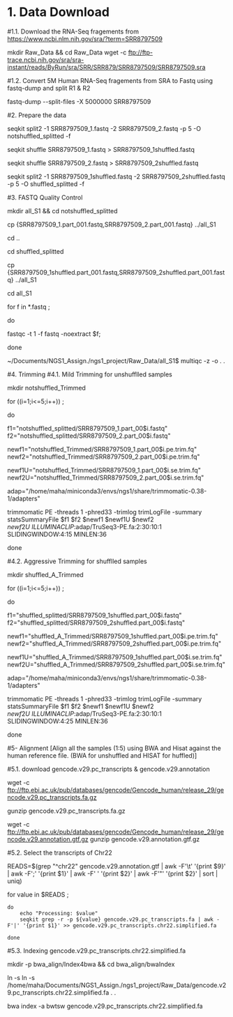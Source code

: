 # 1. Data Download
#1.1. Download the RNA-Seq fragements from https://www.ncbi.nlm.nih.gov/sra/?term=SRR8797509

mkdir Raw_Data && cd Raw_Data
wget -c ftp://ftp-trace.ncbi.nih.gov/sra/sra-instant/reads/ByRun/sra/SRR/SRR879/SRR8797509/SRR8797509.sra

#1.2. Convert 5M Human RNA-Seq fragements from SRA to Fastq using fastq-dump and split R1 & R2

fastq-dump --split-files -X 5000000 SRR8797509

#2. Prepare the data

seqkit split2 -1 SRR8797509_1.fastq -2 SRR8797509_2.fastq -p 5 -O notshuffled_splitted -f

seqkit shuffle SRR8797509_1.fastq > SRR8797509_1shuffled.fastq

seqkit shuffle SRR8797509_2.fastq > SRR8797509_2shuffled.fastq

seqkit split2 -1 SRR8797509_1shuffled.fastq -2 SRR8797509_2shuffled.fastq -p 5 -O shuffled_splitted -f

#3. FASTQ Quality Control

mkdir all_S1 && cd notshuffled_splitted

cp {SRR8797509_1.part_001.fastq,SRR8797509_2.part_001.fastq} ../all_S1

cd ..

cd shuffled_splitted

cp {SRR8797509_1shuffled.part_001.fastq,SRR8797509_2shuffled.part_001.fastq} ../all_S1

cd all_S1

for f in  *.fastq  ;

do

fastqc -t 1 -f fastq -noextract $f;

done

~/Documents/NGS1_Assign./ngs1_project/Raw_Data/all_S1$ multiqc -z -o . .

#4. Trimming
#4.1. Mild Trimming for unshufflled samples

mkdir notshuffled_Trimmed

for ((i=1;i<=5;i++)) ; 

do

f1="notshuffled_splitted/SRR8797509_1.part_00$i.fastq"
f2="notshuffled_splitted/SRR8797509_2.part_00$i.fastq"

newf1="notshuffled_Trimmed/SRR8797509_1.part_00$i.pe.trim.fq"
newf2="notshuffled_Trimmed/SRR8797509_2.part_00$i.pe.trim.fq"

newf1U="notshuffled_Trimmed/SRR8797509_1.part_00$i.se.trim.fq"
newf2U="notshuffled_Trimmed/SRR8797509_2.part_00$i.se.trim.fq"

adap="/home/maha/miniconda3/envs/ngs1/share/trimmomatic-0.38-1/adapters"

trimmomatic PE -threads 1 -phred33 -trimlog trimLogFile -summary statsSummaryFile  $f1 $f2 $newf1 $newf1U $newf2 $newf2U \
ILLUMINACLIP:$adap/TruSeq3-PE.fa:2:30:10:1 SLIDINGWINDOW:4:15 MINLEN:36

done

#4.2. Aggressive Trimming for shufflled samples

mkdir shuffled_A_Trimmed

for ((i=1;i<=5;i++)) ; 

do

f1="shuffled_splitted/SRR8797509_1shuffled.part_00$i.fastq"
f2="shuffled_splitted/SRR8797509_2shuffled.part_00$i.fastq"

newf1="shuffled_A_Trimmed/SRR8797509_1shuffled.part_00$i.pe.trim.fq"
newf2="shuffled_A_Trimmed/SRR8797509_2shuffled.part_00$i.pe.trim.fq"

newf1U="shuffled_A_Trimmed/SRR8797509_1shuffled.part_00$i.se.trim.fq"
newf2U="shuffled_A_Trimmed/SRR8797509_2shuffled.part_00$i.se.trim.fq"

adap="/home/maha/miniconda3/envs/ngs1/share/trimmomatic-0.38-1/adapters"

trimmomatic PE -threads 1 -phred33 -trimlog trimLogFile -summary statsSummaryFile  $f1 $f2 $newf1 $newf1U $newf2 $newf2U \
ILLUMINACLIP:$adap/TruSeq3-PE.fa:2:30:10:1 SLIDINGWINDOW:4:25 MINLEN:36

done

#5- Alignment [Align all the samples (1:5) using BWA and Hisat against the human reference file. (BWA for unshuffled and HISAT for huffled)]

#5.1. download gencode.v29.pc_transcripts & gencode.v29.annotation

wget -c ftp://ftp.ebi.ac.uk/pub/databases/gencode/Gencode_human/release_29/gencode.v29.pc_transcripts.fa.gz

gunzip gencode.v29.pc_transcripts.fa.gz

wget -c ftp://ftp.ebi.ac.uk/pub/databases/gencode/Gencode_human/release_29/gencode.v29.annotation.gtf.gz
gunzip gencode.v29.annotation.gtf.gz

#5.2. Select the transcripts of Chr22

READS=$(grep "^chr22" gencode.v29.annotation.gtf | awk -F'\t' '{print $9}' | awk -F';' '{print $1}' | awk -F' ' '{print $2}' | awk -F'"' '{print $2}' | sort | uniq)

for value in $READS ;
    
    do 
        echo "Processing: $value"
        seqkit grep -r -p ${value} gencode.v29.pc_transcripts.fa | awk -F'|' '{print $1}' >> gencode.v29.pc_transcripts.chr22.simplified.fa
    
    done
    
 #5.3. Indexing gencode.v29.pc_transcripts.chr22.simplified.fa

mkdir -p bwa_align/Index4bwa && cd bwa_align/bwaIndex

ln -s  ln -s /home/maha/Documents/NGS1_Assign./ngs1_project/Raw_Data/gencode.v29.pc_transcripts.chr22.simplified.fa .
 . 

bwa index -a bwtsw gencode.v29.pc_transcripts.chr22.simplified.fa


